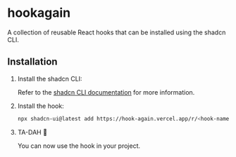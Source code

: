 # hookagain

A collection of reusable React hooks that can be installed using the shadcn CLI.

## Installation

1. Install the shadcn CLI:

    Refer to the [shadcn CLI documentation](https://ui.shadcn.com/docs/installation/next) for more information.

2. Install the hook:

    ```bash
    npx shadcn-ui@latest add https://hook-again.vercel.app/r/<hook-name>.json
    ```
3. TA-DAH 🎉

   You can now use the hook in your project.
